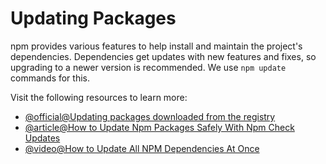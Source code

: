 # Updating Packages

npm provides various features to help install and maintain the project's dependencies. Dependencies get updates with new features and fixes, so upgrading to a newer version is recommended. We use `npm update` commands for this.

Visit the following resources to learn more:

- [@official@Updating packages downloaded from the registry](https://docs.npmjs.com/updating-packages-downloaded-from-the-registry)
- [@article@How to Update Npm Packages Safely With Npm Check Updates](https://chrispennington.blog/blog/how-to-update-npm-packages-safely-with-npm-check-updates/)
- [@video@How to Update All NPM Dependencies At Once](https://www.youtube.com/watch?v=Ghdfdq17JAY)
